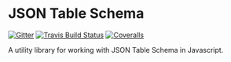 # JSON Table Schema

[![Gitter](https://img.shields.io/gitter/room/frictionlessdata/chat.svg)](https://gitter.im/frictionlessdata/chat)
[![Travis Build Status](https://travis-ci.org/okfn/jsontableschema-js.svg?branch=master)](https://travis-ci.org/okfn/jsontableschema-js)
[![Coveralls](http://img.shields.io/coveralls/okfn/jsontableschema-js.svg?branch=master)](https://coveralls.io/r/okfn/jsontableschema-js?branch=master)

A utility library for working with JSON Table Schema in Javascript.
